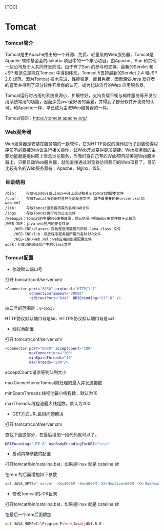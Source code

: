 [TOC]

# Tomcat

### Tomcat简介

​	Tomcat是由Apache推出的一个开源、免费、轻量级的Web服务器，Tomcat是Apache 软件基金会的Jakarta 项目中的一个核心项目，由Apache、Sun 和其他一些公司及个人共同开发而成。由于有了Sun 的参与和支持，最新的Servlet 和JSP 规范总是能在Tomcat 中得到体现，Tomcat 5支持最新的Servlet 2.4 和JSP 2.0 规范。因为Tomcat 技术先进、性能稳定，而且免费，因而深受Java 爱好者的喜爱并得到了部分软件开发商的认可，成为比较流行的Web 应用服务器。

​	Tomcat运行时占用的系统资源小，扩展性好，支持负载平衡与邮件服务等开发应用系统常用的功能，因而深受java爱好者的喜爱，并得到了部分软件开发商的认可，和Apache一样，早已成为主流Web服务器的一种。

Tomcat官网：https://tomcat.apache.org/

### Web服务器

Web服务器是安装在服务端的一款软件，它对HTTP协议的操作进行了封装使得程序员不必直接对协议进行相关操作，让Web开发变得更加便捷。Web服务器的主要功能就是提供网上信息浏览服务，当我们将自己写的Web项目部署道Web服务器上，只要启动Web服务器，就能直接通过浏览器访问我们的Web项目了。目前比较有名的Web服务器有：Apache、Nginx、ISS。

### 目录结构

```
/bin：    存放windows或Linux平台上启动和关闭Tomcat的脚本文件
/conf：   存放Tomcat服务器的各种全局配置文件，其中最重要的是server.xml和web.xml
/lib：	 存放Tomcat服务器所需的各种JAR文件
/logs：   存放Tomcat执行时的日志文件
/webapps：Tomcat的主要Web发布目录，默认情况下把Web应用文件放于此目录
/WEB-INF：java web应用的安全目录
	/WEB-INF/classes:存放程序所需要的所有 Java class 文件
	/WEB-INF/lib：存放程序服务器所需的各种JAR文件
	/WEB-INF/web.xml：web应用的部署配置文件
work：存放JSP编译后产生的class文件
```



### Tomcat配置

- 修改默认端口号

打开 tomcat/conf/server.xml

```bash
<Connector port="8080" protocal="HTTP/1.1"
		   connectionTimeout="20000"
		   redirectPort="8443" URIEncoding="UTF-8" />
```

端口号的范围是：`0~65535`

HTTP协议默认端口号是`80`，HTTPS协议默认端口号是`443`

- 线程池配置

打开 tomcat/conf/server.xml

```bash
<Connector port="8080" acceptCount="100" 
		   maxConnections="200" 			 
		   minSpareThreads="10"
           maxThreads="200"/>
```

acceptCount:请求等到队列大小

maxConnections:Tomcat能处理的最大并发连接数

minSpareThreads:线程池最小线程数，默认为10

maxThreads:线程池最大线程数，默认为200

- GET方式URL乱码问题解决

打开 tomcat/conf/server.xml

查找下面这部分，在最后增加一段代码就可以了。

```bash
URIEncoding="UTF-8" useBodyEncodingForURI="true"
```

- 启动内存参数的配置

打开tomcat/bin/catalina.bat，如果是linux 就是 catalina.sh

在rem 的后面增加如下参数

```bash
set JAVA_OPTS="-server -Xms4096M -Xmx4096M -XX:NewSize=600M -XX:MaxNewSize=1024M -XX:PermSize=512M -XX:MaxPermSize=1024M -Xss2048k"
```

- 修改Tomcat的JDK目录

打开tomcat/bin/catalina.bat，如果是linux 就是 catalina.sh

在最后一个rem后面增加

```bash
set JAVA_HOME=C:\Program Files\Java\jdk1.8.0
```

